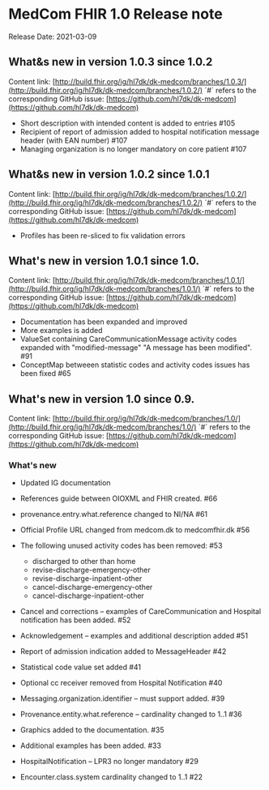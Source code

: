 # MedCom FHIR 1.0 Release note
Release Date: 2021-03-09

## What&#38;s new in version 1.0.3 since 1.0.2
Content link: [http://build.fhir.org/ig/hl7dk/dk-medcom/branches/1.0.3/](http://build.fhir.org/ig/hl7dk/dk-medcom/branches/1.0.2/)
 ´#´ refers to the corresponding GitHub issue: [https://github.com/hl7dk/dk-medcom](https://github.com/hl7dk/dk-medcom)

- Short description with intended content is added to entries #105
- Recipient of report of admission added to hospital notification message header (with EAN number) #107
- Managing organization is no longer mandatory on core patient #107 


## What&#38;s new in version 1.0.2 since 1.0.1
Content link: [http://build.fhir.org/ig/hl7dk/dk-medcom/branches/1.0.2/](http://build.fhir.org/ig/hl7dk/dk-medcom/branches/1.0.2/)
 ´#´ refers to the corresponding GitHub issue: [https://github.com/hl7dk/dk-medcom](https://github.com/hl7dk/dk-medcom)

- Profiles has been re-sliced to fix validation errors


## What&#39;s new in version 1.0.1 since 1.0.
Content link: [http://build.fhir.org/ig/hl7dk/dk-medcom/branches/1.0.1/](http://build.fhir.org/ig/hl7dk/dk-medcom/branches/1.0.1/)
 ´#´ refers to the corresponding GitHub issue: [https://github.com/hl7dk/dk-medcom](https://github.com/hl7dk/dk-medcom)

- Documentation has been expanded and improved
- More examples is added
- ValueSet containing CareCommunicationMessage activity codes expanded with "modified-message" "A message has been modified". #91
- ConceptMap betweeen statistic codes and activity codes issues has been fixed #65

## What&#39;s new in version 1.0 since 0.9.
Content link: [http://build.fhir.org/ig/hl7dk/dk-medcom/branches/1.0/](http://build.fhir.org/ig/hl7dk/dk-medcom/branches/1.0/)
 ´#´ refers to the corresponding GitHub issue: [https://github.com/hl7dk/dk-medcom](https://github.com/hl7dk/dk-medcom)

### What&#39;s new

- Updated IG documentation
- References guide between OIOXML and FHIR created. #66
- provenance.entry.what.reference changed to NI/NA #61
- Official Profile URL changed from medcom.dk to medcomfhir.dk #56
- The following unused activity codes has been removed: #53
  - discharged to other than home
  - revise-discharge-emergency-other
  - revise-discharge-inpatient-other
  - cancel-discharge-emergency-other
  - cancel-discharge-inpatient-other

- Cancel and corrections – examples of CareCommunication and Hospital notification has been added. #52
- Acknowledgement – examples and additional description added #51
- Report of admission indication added to MessageHeader #42
- Statistical code value set added #41
- Optional cc receiver removed from Hospital Notification #40
- Messaging.organization.identifier – must support added. #39
- Provenance.entity.what.reference – cardinality changed to 1..1 #36
- Graphics added to the documentation. #35
- Additional examples has been added. #33
- HospitalNotification – LPR3 no longer mandatory #29
- Encounter.class.system cardinality changed to 1..1 #22



